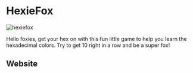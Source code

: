 # HexieFox

![hexiefox](https://user-images.githubusercontent.com/13789291/28230455-bd958380-68ac-11e7-8426-dd1a973c33ba.png)

Hello foxies, get your hex on with this fun little game to help you learn the hexadecimal colors. Try to get 10 right in a row and be a super fox!  

## Website
###
